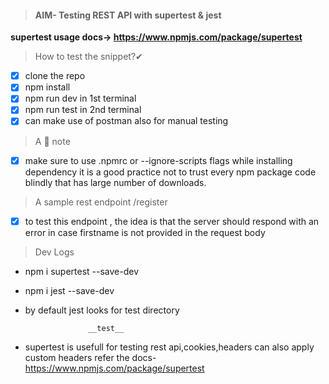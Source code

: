 > #### AIM- **Testing REST API with supertest & jest**

**supertest usage docs-> https://www.npmjs.com/package/supertest**

> How to test the snippet?✔

- [x] clone the repo
- [x] npm install
- [x] npm run dev in 1st terminal
- [x] npm run test in 2nd terminal
- [x] can make use of postman also for manual testing

> A 🍖 note

- [x] make sure to use .npmrc or --ignore-scripts flags while installing dependency it is a good practice not to trust every npm package code blindly that has large number of downloads.

> A sample rest endpoint /register

- [x] to test this endpoint , the idea is that the server should respond with an error in case firstname is not provided in the request body

> Dev Logs

- npm i supertest --save-dev
- npm i jest --save-dev
- by default jest looks for test directory

                    __test__

- supertest is usefull for testing rest api,cookies,headers can also apply custom headers refer the docs- https://www.npmjs.com/package/supertest
